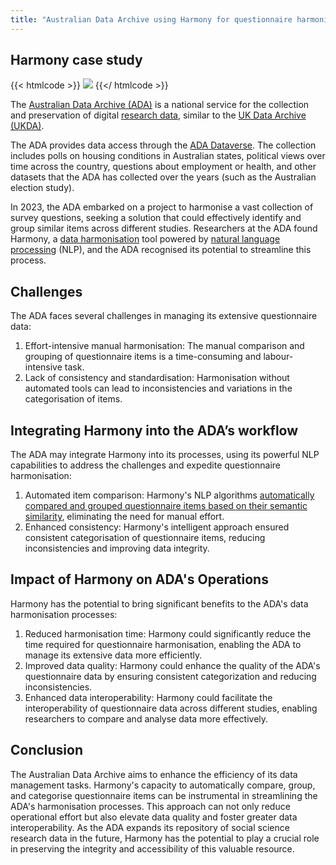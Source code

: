 ```yaml
---
title: "Australian Data Archive using Harmony for questionnaire harmonisation"
---
```


## Harmony case study

{{< htmlcode >}}
<img src="/images/ada.jpg" />
{{</ htmlcode >}}


The [Australian Data Archive (ADA)](https://ada.edu.au/) is a national service for the collection and preservation of digital [research data](/item-harmonisation/harmony-a-free-ai-tool-for-cross-cohort-research/), similar to the [UK Data Archive (UKDA)](https://www.data-archive.ac.uk/).

The ADA provides data access through the [ADA Dataverse](https://dataverse.ada.edu.au/). The collection includes polls on housing conditions in Australian states, political views over time across the country, questions about employment or health, and other datasets that the ADA has collected over the years (such as the Australian election study).

In 2023, the ADA embarked on a project to harmonise a vast collection of survey questions, seeking a solution that could effectively identify and group similar items across different studies. Researchers at the ADA found Harmony, a [data harmonisation](/data-harmonisation/) tool powered by [natural language processing](https://naturallanguageprocessing.com/) (NLP), and the ADA recognised its potential to streamline this process.

## Challenges

The ADA faces several challenges in managing its extensive questionnaire data:

1. Effort-intensive manual harmonisation: The manual comparison and grouping of questionnaire items is a time-consuming and labour-intensive task.
2. Lack of consistency and standardisation: Harmonisation without automated tools can lead to inconsistencies and variations in the categorisation of items.
    
## Integrating Harmony into the ADA’s workflow

The ADA may integrate Harmony into its processes, using its powerful NLP capabilities to address the challenges and expedite questionnaire harmonisation:
1. Automated item comparison: Harmony's NLP algorithms [automatically compared and grouped questionnaire items based on their semantic similarity](/nlp-semantic-text-matching/how-does-harmony-work/), eliminating the need for manual effort.
2. Enhanced consistency: Harmony's intelligent approach ensured consistent categorisation of questionnaire items, reducing inconsistencies and improving data integrity.

## Impact of Harmony on ADA's Operations

Harmony has the potential to bring significant benefits to the ADA's data harmonisation processes:
1. Reduced harmonisation time: Harmony could significantly reduce the time required for questionnaire harmonisation, enabling the ADA to manage its extensive data more efficiently.
2. Improved data quality: Harmony could enhance the quality of the ADA's questionnaire data by ensuring consistent categorization and reducing inconsistencies.
3. Enhanced data interoperability: Harmony could facilitate the interoperability of questionnaire data across different studies, enabling researchers to compare and analyse data more effectively.
    
## Conclusion

The Australian Data Archive aims to enhance the efficiency of its data management tasks. Harmony's capacity to automatically compare, group, and categorise questionnaire items can be instrumental in streamlining the ADA's harmonisation processes. This approach can not only reduce operational effort but also elevate data quality and foster greater data interoperability. As the ADA expands its repository of social science research data in the future, Harmony has the potential to play a crucial role in preserving the integrity and accessibility of this valuable resource.
